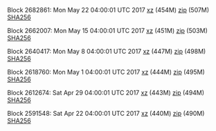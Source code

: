 Block 2682861: Mon May 22 04:00:01 UTC 2017 [xz](https://transfer.sh/UlsTO/bootstrap.dat.20170522.tar.xz) (454M) [zip](https://transfer.sh/Do5fw/bootstrap.dat.20170522.zip) (507M) [SHA256](https://transfer.sh/dzoTw/sha256.txt)

Block 2662007: Mon May 15 04:00:01 UTC 2017 [xz](https://transfer.sh/Cikih/bootstrap.dat.20170515.tar.xz) (451M) [zip](https://transfer.sh/4bgeY/bootstrap.dat.20170515.zip) (503M) [SHA256](https://transfer.sh/qSSYB/sha256.txt)

Block 2640417: Mon May  8 04:00:01 UTC 2017 [xz](https://transfer.sh/pgTGz/bootstrap.dat.20170508.tar.xz) (447M) [zip](https://transfer.sh/45VVV/bootstrap.dat.20170508.zip) (498M) [SHA256](https://transfer.sh/ds10F/sha256.txt)

Block 2618760: Mon May  1 04:00:01 UTC 2017 [xz](https://transfer.sh/31Uir/bootstrap.dat.20170501.tar.xz) (444M) [zip](https://transfer.sh/fThKZ/bootstrap.dat.20170501.zip) (495M) [SHA256](https://transfer.sh/y8of6/sha256.txt)

Block 2612674: Sat Apr 29 04:00:01 UTC 2017 [xz](https://transfer.sh/iutdw/bootstrap.dat.20170429.tar.xz) (443M) [zip](https://transfer.sh/pPGBH/bootstrap.dat.20170429.zip) (494M) [SHA256](https://transfer.sh/bBPho/sha256.txt)

Block 2591548: Sat Apr 22 04:00:01 UTC 2017 [xz](https://transfer.sh/EzhBg/bootstrap.dat.20170422.tar.xz) (440M) [zip](https://transfer.sh/sbOIg/bootstrap.dat.20170422.zip) (490M) [SHA256](https://transfer.sh/TBMfP/sha256.txt)
